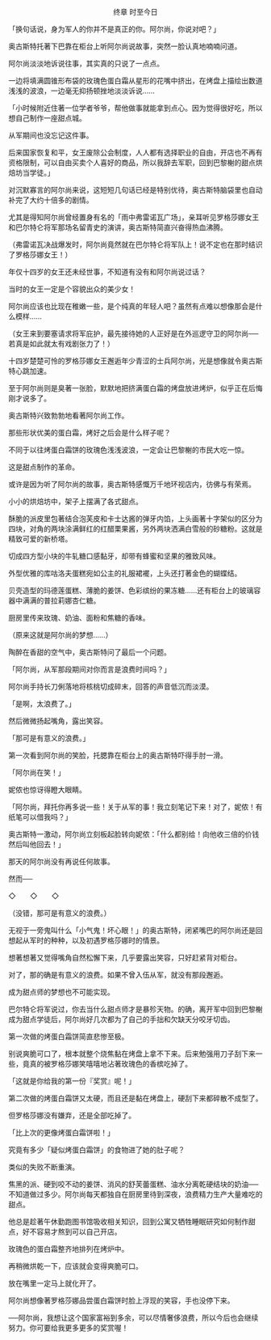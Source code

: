 <p align="center">终章 时至今日</p>

「换句话说，身为军人的你并不是真正的你。阿尔尚，你说对吧？」

奥古斯特托著下巴靠在柜台上听阿尔尚说故事，突然一脸认真地喃喃问道。

阿尔尚淡淡地诉说往事，其实真的只说了一点点。

一边将填满圆锥形布袋的玫瑰色蛋白霜从星形的花嘴中挤出，在烤盘上描绘出数道浅浅的波浪，一边毫无抑扬顿挫地淡淡诉说……

「小时候附近住著一位学者爷爷，帮他做事就能拿到点心。因为觉得很好吃，所以想自己制作一座甜点城。

从军期间也没忘记这件事。

后来国家恢复和平，女王废除公会制度，人人都有选择职业的自由，开店也不再有资格限制，可以自由买卖个人喜好的商品，所以我辞去军职，回到巴黎榭的甜点烘焙坊当学徒。」

对沉默寡言的阿尔尚来说，这短短几句话已经是特别优待，奥古斯特脑袋里也自动补完了大约十倍多的剧情。

尤其是得知阿尔尚曾经置身有名的「雨中弗雷诺瓦广场」，亲耳听见罗格莎娜女王和巴尔特仑将军那场名留青史的演讲，奥古斯特简直兴奋得热血沸腾。

（弗雷诺瓦决战爆发时，阿尔尚竟然就在巴尔特仑将军队上！说不定也在那时结识了罗格莎娜女王！）

年仅十四岁的女王还未经世事，不知道有没有和阿尔尚说过话？

当时的女王一定是个容貌出众的美少女！

阿尔尚应该也比现在稚嫩一些，是个纯真的年轻人吧？虽然有点难以想像那会是什么模样……

（女王来到要塞请求将军庇护，最先接待她的人正好是在外巡逻守卫的阿尔尚──若真是如此就太有戏剧张力了！）

十四岁楚楚可怜的罗格莎娜女王邂逅年少青涩的士兵阿尔尚，光是想像就令奥古斯特心跳加速。

至于阿尔尚则是臭著一张脸，默默地把挤满蛋白霜的烤盘放进烤炉，似乎正在后悔刚才说多了。

奥古斯特兴致勃勃地看著阿尔尚工作。

那些形状优美的蛋白霜，烤好之后会是什么样子呢？

不同于以往烤蛋白霜饼的玫瑰色浅浅波浪，一定会让巴黎榭的市民大吃一惊。

这是甜点制作的革命。

或许是因为听了阿尔尚的故事，奥古斯特感慨万千地环视店内，彷佛与有荣焉。

小小的烘焙坊中，架子上摆满了各式甜点。

酥脆的派皮里包著结合泡芙皮和卡士达酱的弹牙内馅，上头画著十字架似的区分为四块，对角的两块涂满鲜红的红醋栗果酱，另外两块洒满白雪般的砂糖粉。这就是精致可爱的新桥塔。

切成四方型小块的牛轧糖口感黏牙，却带有蜂蜜和坚果的雅致风味。

外型优雅的库咕洛夫蛋糕宛如公主的礼服裙襬，上头还打著金色的蝴蝶结。

贝壳造型的玛德莲蛋糕、薄脆的姜饼、色彩缤纷的果冻糖……还有柜台上的玻璃容器中满满的普拉莉娜杏仁糖。

厨房里传来玫瑰、奶油、面粉和焦糖的香味。

（原来这就是阿尔尚的梦想……）

陶醉在香甜的空气中，奥古斯特问了最后一个问题。

「阿尔尚，从军那段期间对你而言是浪费时间吗？」

阿尔尚手持长刀俐落地将核桃切成碎末，回答的声音低沉而淡漠。

「是啊，太浪费了。」

然后微微扬起嘴角，露出笑容。

「那可是有意义的浪费。」

第一次看到阿尔尚的笑脸，托腮靠在柜台上的奥古斯特吓得手肘一滑。

「阿尔尚在笑！」

妮侬也惊讶得瞪大眼睛。

「阿尔尚，拜托你再多说一些！关于从军的事！我立刻笔记下来！对了，妮侬！有纸笔可以借我吗？」

奥古斯特一激动，阿尔尚立刻板起脸转向妮侬：「什么都别给！向他收三倍的价钱然后叫他回去！」

那天的阿尔尚没有再说任何故事。

然而──

◇　　◇　　◇

（没错，那可是有意义的浪费。）

无视于一旁鬼叫什么「小气鬼！坏心眼！」的奥古斯特，闭紧嘴巴的阿尔尚还是回想起从军时的种种，以及初遇罗格莎娜时的情景。

想著想著又觉得嘴角自然松懈下来，几乎要露出笑容，只好赶紧背对柜台。

对了，那的确是有意义的浪费。如果不曾入伍从军，就没有那段邂逅。

成为甜点师的梦想也不可能实现。

巴尔特仑将军说过，你去当什么甜点师才是暴殄天物。的确，离开军中回到巴黎榭成为甜点学徒后，阿尔尚好几次都为了自己的手拙和欠缺天分咬牙切齿。

第一次做的烤蛋白霜饼简直悲惨至极。

别说爽脆可口了，根本就整个烧焦黏在烤盘上拿不下来。后来勉强用刀子刮下来一些，竟真的被罗格莎娜笑嘻嘻地沾著玫瑰色的香槟吃掉了。

「这就是你给我的第一份『奖赏』呢！」

第二次做的烤蛋白霜饼又太硬，而且还是黏在烤盘上，硬刮下来都碎散不成型了。

但罗格莎娜没有嫌弃，还是全部吃掉了。

「比上次的更像烤蛋白霜饼啦！」

究竟有多少「疑似烤蛋白霜饼」的食物进了她的肚子呢？

类似的失败不断重演。

焦黑的派、硬到咬不动的姜饼、消风的舒芙蕾蛋糕、油水分离乾硬结块的奶油──不知道做过多少。阿尔尚每天都独自在厨房里待到深夜，浪费精力生产大量难吃的甜点。

他总是趁著午休勤跑图书馆吸收相关知识，回到公寓又牺牲睡眠研究如何制作甜点，好不容易才熬到可以自己开店。

玫瑰色的蛋白霜整齐地排列在烤炉中。

再稍微烘乾一下，应该就会变得爽脆可口。

放在嘴里一定马上就化开了。

阿尔尚想像著罗格莎娜品尝蛋白霜饼时脸上浮现的笑容，手也没停下来。

──阿尔尚，我想让这个国家富裕到多余，可以尽情奢侈浪费，所以今后也会继续努力。你可要给我更多更多的奖赏喔！

